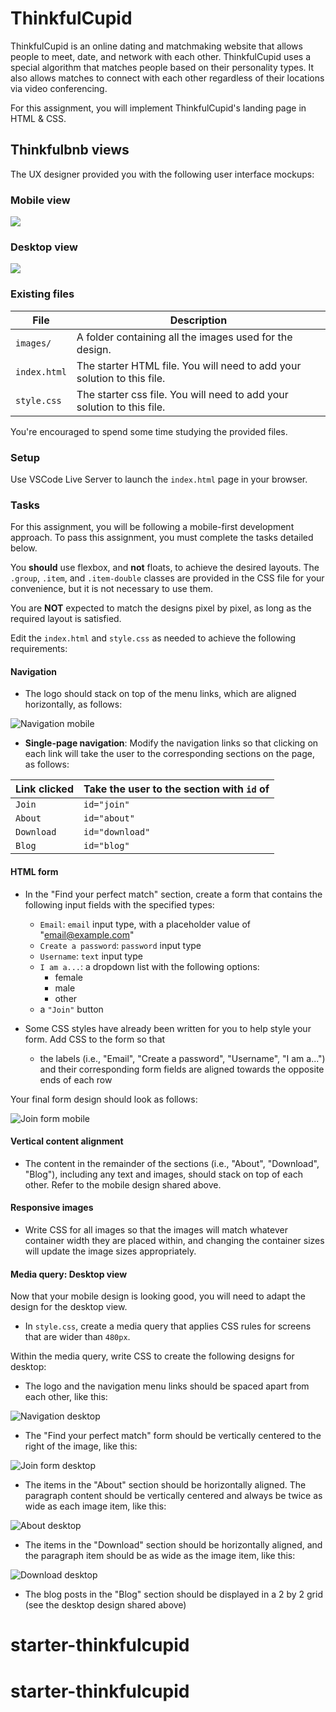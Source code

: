 # ThinkfulCupid

ThinkfulCupid is an online dating and matchmaking website that allows people to meet, date, and network with each other. ThinkfulCupid uses a special algorithm that matches people based on their personality types. It also allows matches to connect with each other regardless of their locations via video conferencing.

For this assignment, you will implement ThinkfulCupid's landing page in HTML & CSS.

## Thinkfulbnb views

The UX designer provided you with the following user interface mockups:

### Mobile view

![](images/ThinkfulCupid-mobile.png)

### Desktop view

![](images/ThinkfulCupid-desktop.png)

### Existing files

| File         | Description                                                             |
| ------------ | ----------------------------------------------------------------------- |
| `images/`    | A folder containing all the images used for the design.                 |
| `index.html` | The starter HTML file. You will need to add your solution to this file. |
| `style.css`  | The starter css file. You will need to add your solution to this file.  |

You're encouraged to spend some time studying the provided files.

### Setup

Use VSCode Live Server to launch the `index.html` page in your browser.

### Tasks

For this assignment, you will be following a mobile-first development approach. To pass this assignment, you must complete the tasks detailed below.

You **should** use flexbox, and **not** floats, to achieve the desired layouts. The `.group`, `.item`, and `.item-double` classes are provided in the CSS file for your convenience, but it is not necessary to use them.

You are **NOT** expected to match the designs pixel by pixel, as long as the required layout is satisfied.

Edit the `index.html` and `style.css` as needed to achieve the following requirements:

#### Navigation

- The logo should stack on top of the menu links, which are aligned horizontally, as follows:

![Navigation mobile](./images/navigation-mobile.png)

- **Single-page navigation**: Modify the navigation links so that clicking on each link will take the user to the corresponding sections on the page, as follows:

| Link clicked | Take the user to the section with `id` of |
| ------------ | ----------------------------------------- |
| `Join`       | `id="join"`                               |
| `About`      | `id="about"`                              |
| `Download`   | `id="download"`                           |
| `Blog`       | `id="blog"`                               |

#### HTML form

- In the "Find your perfect match" section, create a form that contains the following input fields with the specified types:

  - `Email`: `email` input type, with a placeholder value of "email@example.com"
  - `Create a password`: `password` input type
  - `Username`: `text` input type
  - `I am a...`: a dropdown list with the following options:
    - female
    - male
    - other
  - a `"Join"` button

- Some CSS styles have already been written for you to help style your form. Add CSS to the form so that
  - the labels (i.e., "Email", "Create a password", "Username", "I am a...") and their corresponding form fields are aligned towards the opposite ends of each row

Your final form design should look as follows:

![Join form mobile](./images/join-form-mobile.png)

#### Vertical content alignment

- The content in the remainder of the sections (i.e., "About", "Download", "Blog"), including any text and images, should stack on top of each other. Refer to the mobile design shared above.

#### Responsive images

- Write CSS for all images so that the images will match whatever container width they are placed within, and changing the container sizes will update the image sizes appropriately.

#### Media query: Desktop view

Now that your mobile design is looking good, you will need to adapt the design for the desktop view.

- In `style.css`, create a media query that applies CSS rules for screens that are wider than `480px`.

Within the media query, write CSS to create the following designs for desktop:

- The logo and the navigation menu links should be spaced apart from each other, like this:

![Navigation desktop](./images/navigation-desktop.png)

- The "Find your perfect match" form should be vertically centered to the right of the image, like this:

![Join form desktop](./images/join-form-desktop.png)

- The items in the "About" section should be horizontally aligned. The paragraph content should be vertically centered and always be twice as wide as each image item, like this:

![About desktop](./images/about-desktop.png)

- The items in the "Download" section should be horizontally aligned, and the paragraph item should be as wide as the image item, like this:

![Download desktop](./images/download-desktop.png)

- The blog posts in the "Blog" section should be displayed in a 2 by 2 grid (see the desktop design shared above)
# starter-thinkfulcupid
# starter-thinkfulcupid
